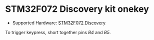 # STM32F072 Discovery kit onekey

* Supported Hardware: [STM32F072 Discovery](https://www.st.com/en/evaluation-tools/32f072bdiscovery.html)

To trigger keypress, short together pins *B4* and *B5*.
